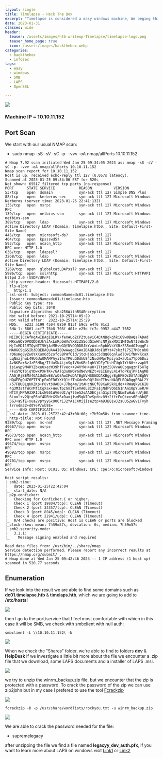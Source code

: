 ```yaml
---
layout: single
title: Timelapse - Hack The Box
excerpt: "Timelapse is considered a easy windows machine, We beging this be finding a pfx file in the shared SMB with null authentification. After getting the file we are able to extract the private key and the cert form it. Then we login as legacyy to the machine using evil-winrm over ssl. To gain access to Administrator we are able to find some credentials that lets us login with the user svc_deploy and using his privilege as LAPS_reader (group) then we are able to get admins 'temp' password"
date: 2023-01-31
classes: wide
header:
  teaser: /assets/images/htb-writeup-Timelapse/timelapse-logo.png
  teaser_home_page: true
  icon: /assets/images/hackthebox.webp
categories:
  - hackthebox
  - infosec
tags:
  - easy
  - windows
  - SMB
  - LAPS
  - OpenSSL

---
```


![](/assets/images/htb-writeup-Timelapse/timelapse-logo.png)

### Machine IP = 10.10.11.152

## Port Scan
We start with our usual NMAP scan:
* sudo nmap -sS -sV -sC -p- -vvv -oA nmap/allPorts 10.10.11.152

```
# Nmap 7.92 scan initiated Wed Jan 25 09:34:05 2023 as: nmap -sS -sV -sC -p- -vvv -oA nmap/allPorts 10.10.11.152
Nmap scan report for 10.10.11.152
Host is up, received echo-reply ttl 127 (0.067s latency).
Scanned at 2023-01-25 09:34:06 EST for 520s
Not shown: 65517 filtered tcp ports (no-response)
PORT      STATE SERVICE           REASON          VERSION
53/tcp    open  domain            syn-ack ttl 127 Simple DNS Plus
88/tcp    open  kerberos-sec      syn-ack ttl 127 Microsoft Windows Kerberos (server time: 2023-01-25 22:41:13Z)
135/tcp   open  msrpc             syn-ack ttl 127 Microsoft Windows RPC
139/tcp   open  netbios-ssn       syn-ack ttl 127 Microsoft Windows netbios-ssn
389/tcp   open  ldap              syn-ack ttl 127 Microsoft Windows Active Directory LDAP (Domain: timelapse.htb0., Site: Default-First-Site-Name)
445/tcp   open  microsoft-ds?     syn-ack ttl 127
464/tcp   open  kpasswd5?         syn-ack ttl 127
593/tcp   open  ncacn_http        syn-ack ttl 127 Microsoft Windows RPC over HTTP 1.0
636/tcp   open  ldapssl?          syn-ack ttl 127
3268/tcp  open  ldap              syn-ack ttl 127 Microsoft Windows Active Directory LDAP (Domain: timelapse.htb0., Site: Default-First-Site-Name)
3269/tcp  open  globalcatLDAPssl? syn-ack ttl 127
5986/tcp  open  ssl/http          syn-ack ttl 127 Microsoft HTTPAPI httpd 2.0 (SSDP/UPnP)
|_http-server-header: Microsoft-HTTPAPI/2.0
| tls-alpn: 
|_  http/1.1
| ssl-cert: Subject: commonName=dc01.timelapse.htb
| Issuer: commonName=dc01.timelapse.htb
| Public Key type: rsa
| Public Key bits: 2048
| Signature Algorithm: sha256WithRSAEncryption
| Not valid before: 2021-10-25T14:05:29
| Not valid after:  2022-10-25T14:25:29
| MD5:   e233 a199 4504 0859 013f b9c5 e4f6 91c3
| SHA-1: 5861 acf7 76b8 703f d01e e25d fc7c 9952 a447 7652
| -----BEGIN CERTIFICATE-----
| MIIDCjCCAfKgAwIBAgIQLRY/feXALoZCPZtUeyiC4DANBgkqhkiG9w0BAQsFADAd
| MRswGQYDVQQDDBJkYzAxLnRpbWVsYXBzZS5odGIwHhcNMjExMDI1MTQwNTI5WhcN
| MjIxMDI1MTQyNTI5WjAdMRswGQYDVQQDDBJkYzAxLnRpbWVsYXBzZS5odGIwggEi
| MA0GCSqGSIb3DQEBAQUAA4IBDwAwggEKAoIBAQDJdoIQMYt47skzf17SI7M8jubO
| rD6sHg8yZw0YXKumOd5zofcSBPHfC1d/jtcHjGSsc5dQQ66qnlwdlOvifNW/KcaX
| LqNmzjhwL49UGUw0MAMPAyi1hcYP6LG0dkU84zNuoNMprMpzya3+aU1u7YpQ6Dui
| AzNKPa+6zJzPSMkg/TlUuSN4LjnSgIV6xKBc1qhVYDEyTUsHZUgkIYtN0+zvwpU5
| isiwyp9M4RYZbxe0xecW39hfTvec++94VYkH4uO+ITtpmZ5OVvWOCpqagznTSXTg
| FFuSYQTSjqYDwxPXHTK+/GAlq3uUWQYGdNeVMEZt+8EIEmyL4i4ToPkqjPF1AgMB
| AAGjRjBEMA4GA1UdDwEB/wQEAwIFoDATBgNVHSUEDDAKBggrBgEFBQcDATAdBgNV
| HQ4EFgQUZ6PTTN1pEmDFD6YXfQ1tfTnXde0wDQYJKoZIhvcNAQELBQADggEBAL2Y
| /57FBUBLqUKZKp+P0vtbUAD0+J7bg4m/1tAHcN6Cf89KwRSkRLdq++RWaQk9CKIU
| 4g3M3stTWCnMf1CgXax+WeuTpzGmITLeVA6L8I2FaIgNdFVQGIG1nAn1UpYueR/H
| NTIVjMPA93XR1JLsW601WV6eUI/q7t6e52sAADECjsnG1p37NjNbmTwHabrUVjBK
| 6Luol+v2QtqP6nY4DRH+XSk6xDaxjfwd5qN7DvSpdoz09+2ffrFuQkxxs6Pp8bQE
| 5GJ+aSfE+xua2vpYyyGxO0Or1J2YA1CXMijise2tp+m9JBQ1wJ2suUS2wGv1Tvyh
| lrrndm32+d0YeP/wb8E=
|_-----END CERTIFICATE-----
|_ssl-date: 2023-01-25T22:42:43+00:00; +7h59m58s from scanner time.
|_http-title: Not Found
9389/tcp  open  mc-nmf            syn-ack ttl 127 .NET Message Framing
49667/tcp open  msrpc             syn-ack ttl 127 Microsoft Windows RPC
49673/tcp open  ncacn_http        syn-ack ttl 127 Microsoft Windows RPC over HTTP 1.0
49674/tcp open  msrpc             syn-ack ttl 127 Microsoft Windows RPC
49692/tcp open  msrpc             syn-ack ttl 127 Microsoft Windows RPC
49701/tcp open  msrpc             syn-ack ttl 127 Microsoft Windows RPC
Service Info: Host: DC01; OS: Windows; CPE: cpe:/o:microsoft:windows

Host script results:
| smb2-time: 
|   date: 2023-01-25T22:42:04
|_  start_date: N/A
| p2p-conficker: 
|   Checking for Conficker.C or higher...
|   Check 1 (port 19804/tcp): CLEAN (Timeout)
|   Check 2 (port 32357/tcp): CLEAN (Timeout)
|   Check 3 (port 8045/udp): CLEAN (Timeout)
|   Check 4 (port 22941/udp): CLEAN (Timeout)
|_  0/4 checks are positive: Host is CLEAN or ports are blocked
|_clock-skew: mean: 7h59m57s, deviation: 0s, median: 7h59m57s
| smb2-security-mode: 
|   3.1.1: 
|_    Message signing enabled and required

Read data files from: /usr/bin/../share/nmap
Service detection performed. Please report any incorrect results at https://nmap.org/submit/ .
# Nmap done at Wed Jan 25 09:42:46 2023 -- 1 IP address (1 host up) scanned in 520.77 seconds
```

## Enumeration

If we look into the result we are able to find some domains such as **dc01.timelapse.htb** & **timelaps.htb**, which we are going to add to **/etc/hosts**!

![](/assets/images/htb-writeup-Timelapse/pic01.png)

then I go to the port/service that I feel most comfortable with which in this case it will be SMB, we check with smbclient with null auth:
```
smbclient -L \\10.10.11.152\ -N 
```

![](/assets/images/htb-writeup-Timelapse/pic02.png)

When we check the "Shares" folder, we're able to find to folders **dev** & **HelpDesk** if we investigate a little bit more about the file we encounter a .zip file that we download, some LAPS documents and a installer of LAPS .msi.

![](/assets/images/htb-writeup-Timelapse/pic03.png)

we try to unzip the winrm_backup.zip file, but we encounter that the zip  is protected with a password. To crack the password of the zip we can use zip2john but in my case I prefered to use the tool [Fcrackzip](https://www.kali.org/tools/fcrackzip/)

![](/assets/images/htb-writeup-Timelapse/pic04.png)

```
fcrackzip -D -p /usr/share/wordlists/rockyou.txt -u winrm_backup.zip
```
![](/assets/images/htb-writeup-Timelapse/pic05.png)

We are able to crack the password needed for the file:
* supremelegacy

after unzipping the file we find a file named **legacyy_dev_auth.pfx**, if you want to learn more about LAPS on windows visit [Link1](https://www.howtouselinux.com/post/pfx-file-with-examples) or [Link2](https://www.ibm.com/docs/en/arl/9.7?topic=certification-extracting-certificate-keys-from-pfx-file)